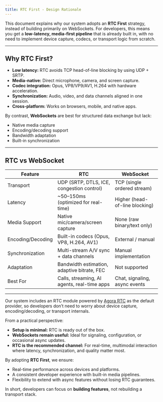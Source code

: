```yaml
---
title: RTC First - Design Rationale
---
```


This document explains why our system adopts an **RTC First** strategy, instead of building primarily on WebSockets.
For developers, this means you get a **low-latency, media-first pipeline** that is already built in, with no need to implement device capture, codecs, or transport logic from scratch.

---

## Why RTC First?

* **Low latency:** RTC avoids TCP head-of-line blocking by using UDP + SRTP.
* **Media-native:** Direct microphone, camera, and screen capture.
* **Codec integration:** Opus, VP8/VP9/AV1, H.264 with hardware acceleration.
* **Synchronization:** Audio, video, and data channels aligned in one session.
* **Cross-platform:** Works on browsers, mobile, and native apps.

By contrast, **WebSockets** are best for structured data exchange but lack:

* Native media capture
* Encoding/decoding support
* Bandwidth adaptation
* Built-in synchronization

---

## RTC vs WebSocket

| Feature           | RTC                                         | WebSocket                      |
| ----------------- | ------------------------------------------- | ------------------------------ |
| Transport         | UDP (SRTP, DTLS, ICE, congestion control)   | TCP (single ordered stream)    |
| Latency           | \~50–150ms (optimized for real-time)        | Higher (head-of-line blocking) |
| Media Support     | Native mic/camera/screen capture            | None (raw binary/text only)    |
| Encoding/Decoding | Built-in codecs (Opus, VP8, H.264, AV1)     | External / manual              |
| Synchronization   | Multi-stream A/V sync + data channels       | Manual implementation          |
| Adaptation        | Bandwidth estimation, adaptive bitrate, FEC | Not supported                  |
| Best For          | Calls, streaming, AI agents, real-time apps | Chat, signaling, async events  |

---

Our system includes an RTC module powered by [Agora RTC](https://www.agora.io/en/) as the default provider, so developers don’t need to worry about device capture, encoding/decoding, or transport internals.

From a practical perspective:

* **Setup is minimal:** RTC is ready out of the box.
* **WebSockets remain useful:** Ideal for signaling, configuration, or occasional async updates.
* **RTC is the recommended channel:** For real-time, multimodal interaction where latency, synchronization, and quality matter most.

By adopting **RTC First**, we ensure:

* Real-time performance across devices and platforms.
* A consistent developer experience with built-in media pipelines.
* Flexibility to extend with async features without losing RTC guarantees.

In short, developers can focus on **building features**, not rebuilding a transport stack.
